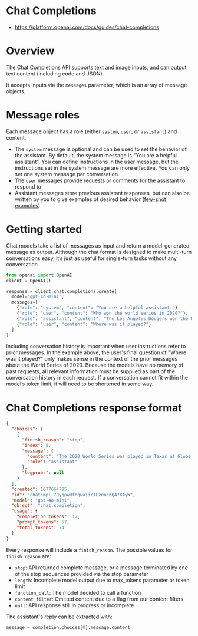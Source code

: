 # Chat Completions
* https://platform.openai.com/docs/guides/chat-completions

# Overview

The Chat Completions API supports text and image inputs, and can output text content (including code and JSON).

It accepts inputs via the `messages` parameter, which is an array of message objects.

# Message roles

Each message object has a role (either `system`, `user`, or `assistant`) and content.

* The `system` message is optional and can be used to set the behavior of the assistant. By default, the system message is "You are a helpful assistant". You can define instructions in the user message, but the instructions set in the system message are more effective. You can only set one system message per conversation.
* The `user` messages provide requests or comments for the assistant to respond to
* Assistant messages store previous assistant responses, but can also be written by you to give examples of desired behavior ([few-shot examples](https://platform.openai.com/docs/guides/prompt-engineering/tactic-provide-examples))

# Getting started

Chat models take a list of messages as input and return a model-generated message as output. Although the chat format is designed to make multi-turn conversations easy, it’s just as useful for single-turn tasks without any conversation.

```python
from openai import OpenAI
client = OpenAI()

response = client.chat.completions.create(
  model="gpt-4o-mini",
  messages=[
    {"role": "system", "content": "You are a helpful assistant."},
    {"role": "user", "content": "Who won the world series in 2020?"},
    {"role": "assistant", "content": "The Los Angeles Dodgers won the World Series in 2020."},
    {"role": "user", "content": "Where was it played?"}
  ]
)
```

Including conversation history is important when user instructions refer to prior messages. In the example above, the user's final question of "Where was it played?" only makes sense in the context of the prior messages about the World Series of 2020. Because the models have no memory of past requests, all relevant information must be supplied as part of the conversation history in each request. If a conversation cannot fit within the model’s token limit, it will need to be shortened in some way.


# Chat Completions response format
```json
{
  "choices": [
    {
      "finish_reason": "stop",
      "index": 0,
      "message": {
        "content": "The 2020 World Series was played in Texas at Globe Life Field in Arlington.",
        "role": "assistant"
      },
      "logprobs": null
    }
  ],
  "created": 1677664795,
  "id": "chatcmpl-7QyqpwdfhqwajicIEznoc6Q47XAyW",
  "model": "gpt-4o-mini",
  "object": "chat.completion",
  "usage": {
    "completion_tokens": 17,
    "prompt_tokens": 57,
    "total_tokens": 74
  }
}
```

Every response will include a `finish_reason`. The possible values for `finish_reason` are:

* `stop`: API returned complete message, or a message terminated by one of the stop sequences provided via the stop parameter
* `length`: Incomplete model output due to max_tokens parameter or token limit
* `function_call`: The model decided to call a function
* `content_filter`: Omitted content due to a flag from our content filters
* `null`: API response still in progress or incomplete


The assistant's reply can be extracted with:
```python
message = completion.choices[0].message.content
```

